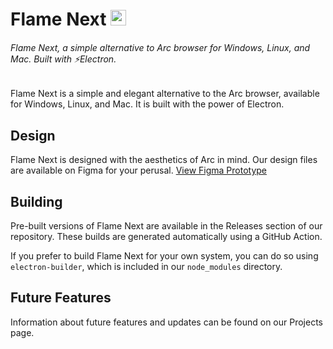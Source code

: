 # Flame Next <img src="https://github.com/FoxsDenYT/Flame-Next/blob/main/build/icon.png?raw=true" height=25>
<h6>Flame Next, a simple alternative to Arc browser for Windows, Linux, and Mac. Built with ⚡Electron.</h6>
Flame Next is a simple and elegant alternative to the Arc browser, available for Windows, Linux, and Mac. It is built with the power of Electron.

## Design
Flame Next is designed with the aesthetics of Arc in mind. Our design files are available on Figma for your perusal.
[View Figma Prototype](https://www.figma.com/proto/WQk4o72Gd85cnR2dFG0kZ9/Flame-Next-Desktop?type=design&node-id=1-2&t=HxfkMdQN0ZvcwvZm-1&scaling=contain&page-id=0%3A1&starting-point-node-id=1%3A2&mode=design)

## Building
Pre-built versions of Flame Next are available in the Releases section of our repository. These builds are generated automatically using a GitHub Action.

If you prefer to build Flame Next for your own system, you can do so using `electron-builder`, which is included in our `node_modules` directory.

## Future Features
Information about future features and updates can be found on our Projects page.
